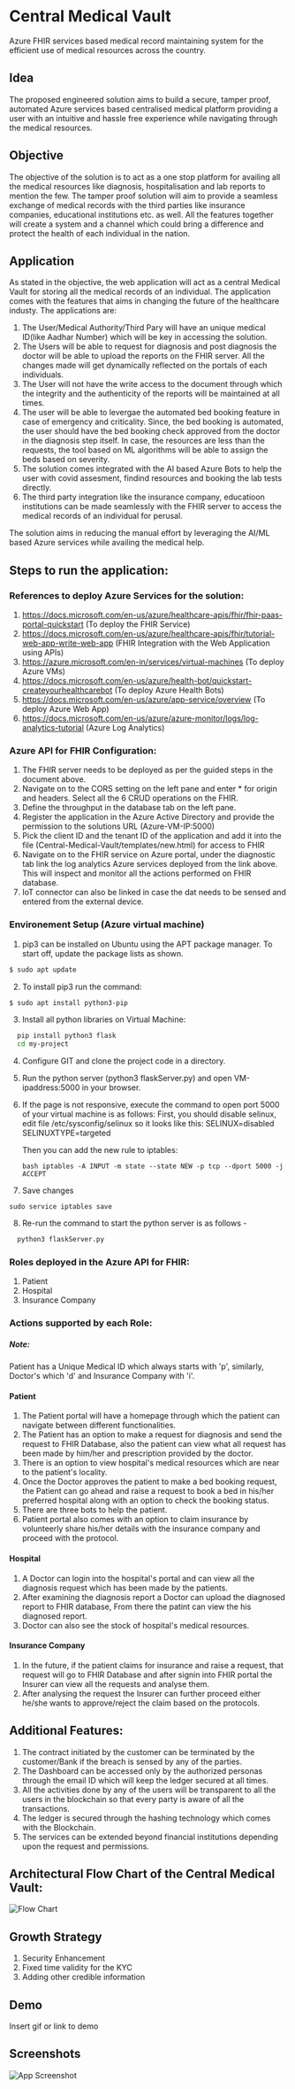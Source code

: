 # Central Medical Vault
Azure FHIR services based medical record maintaining system for the efficient use of medical resources across the country. 

## Idea
The proposed engineered solution aims to build a secure, tamper proof, automated Azure services based centralised medical platform providing a user with an intuitive and hassle free experience while navigating through the medical resources.

## Objective
The objective of the solution is to act as a one stop platform for availing all the medical resources like diagnosis, hospitalisation and lab reports to mention the few. The tamper proof solution will aim to provide a seamless exchange of medical records with the third parties like insurance companies, educational institutions etc. as well. All the features together will create a system and a channel which could bring a difference and protect the health of each individual in the nation. 

## Application
As stated in the objective, the web application will act as a central Medical Vault for storing all the medical records of an individual. The application comes with the features that aims in changing the future of the healthcare industy. The applications are:

1. The User/Medical Authority/Third Pary will have an unique medical ID(like Aadhar Number) which will be key in accessing the solution. 
2. The Users will be able to request for diagnosis and post diagnosis the doctor will be able to upload the reports on the FHIR server. All the changes made will get dynamically reflected on the portals of each individuals.
3. The User will not have the write access to the document through which the integrity and the authenticity of the reports will be maintained at all times. 
4. The user will be able to levergae the automated bed booking feature in case of emergency and criticality. Since, the bed booking is automated, the user should have the bed booking check approved from the doctor in the diagnosis step itself. In case, the resources are less than the requests, the tool based on ML algorithms will be able to assign the beds based on severity.  
5. The solution comes integrated with the AI based Azure Bots to help the user with covid assesment, findind resources and booking the lab tests directly. 
6. The third party integration like the insurance company, educatioon institutions can be made seamlessly with the FHIR server to access the medical records of an individual for perusal. 

The solution aims in reducing the manual effort by leveraging the AI/ML based Azure services while availing the medical help. 

## Steps to run the application:

### References to deploy Azure Services for the solution:
1. https://docs.microsoft.com/en-us/azure/healthcare-apis/fhir/fhir-paas-portal-quickstart (To deploy the FHIR Service)
2. https://docs.microsoft.com/en-us/azure/healthcare-apis/fhir/tutorial-web-app-write-web-app (FHIR Integration with the Web Application using APIs)
3. https://azure.microsoft.com/en-in/services/virtual-machines (To deploy Azure VMs)
4. https://docs.microsoft.com/en-us/azure/health-bot/quickstart-createyourhealthcarebot (To deploy Azure Health Bots)
5. https://docs.microsoft.com/en-us/azure/app-service/overview (To deploy Azure Web App)
6. https://docs.microsoft.com/en-us/azure/azure-monitor/logs/log-analytics-tutorial (Azure Log Analytics)

### Azure API for FHIR Configuration:
1. The FHIR server needs to be deployed as per the guided steps in the document above. 
2. Navigate on to the CORS setting on the left pane and enter * for origin and headers. Select all the 6 CRUD operations on the FHIR. 
3. Define the throughput in the database tab on the left pane.
4. Register the application in the Azure Active Directory and provide the permission to the solutions URL (Azure-VM-IP:5000) 
5. Pick the client ID and the tenant ID of the application and add it into the file (Central-Medical-Vault/templates/new.html) for access to FHIR
6. Navigate on to the FHIR service on Azure portal, under the diagnostic tab link the log analytics Azure services deployed from the link above. This will inspect and monitor all the actions performed on FHIR database. 
7. IoT connector can also be linked in case the dat needs to be sensed and entered from the external device. 

### Environement Setup (Azure virtual machine)

1. pip3 can be installed on Ubuntu using the APT package manager. To start off, update the package lists as shown.
```bash 
$ sudo apt update
```

2. To install pip3 run the command:
```bash 
$ sudo apt install python3-pip
```
3. Install all python libraries on Virtual Machine:
```bash 
  pip install python3 flask
  cd my-project
```
4. Configure GIT and clone the project code in a directory. 
5. Run the python server (python3 flaskServer.py) and open VM-ipaddress:5000 in your browser.
6. If the page is not responsive, execute the command to open port 5000 of your virtual machine is as follows:
    First, you should disable selinux, edit file /etc/sysconfig/selinux so it looks like this: SELINUX=disabled SELINUXTYPE=targeted

    Then you can add the new rule to iptables:

    ```
    bash iptables -A INPUT -m state --state NEW -p tcp --dport 5000 -j ACCEPT
    ```
7. Save changes
```
sudo service iptables save
```

8. Re-run the command to start the python server is as follows - 
```bash 
  python3 flaskServer.py
```
### Roles deployed in the Azure API for FHIR:
1. Patient
2. Hospital
3. Insurance Company

### Actions supported by each Role:
##### Note: 
Patient has a Unique Medical ID which always starts with 'p',
similarly, Doctor's which 'd' and Insurance Company with 'i'.
#### Patient
1. The Patient portal will have a homepage through which the patient can navigate between different functionalities.
2. The Patient has an option to make a request for diagnosis and send the request to FHIR Database, also the patient can view what all request has been made by him/her and prescription provided by the doctor.
3. There is an option to view hospital's medical resources which are near to the patient's locality.
4. Once the Doctor approves the patient to make a bed booking request, the Patient can go ahead and raise a request to book a bed in his/her preferred hospital along with an option to check the booking status.
5. There are three bots to help the patient.
6. Patient portal also comes with an option to claim insurance by volunteerly share his/her details with the insurance company and proceed with the protocol.

#### Hospital
1. A Doctor can login into the hospital's portal and can view all the diagnosis request which has been made by the patients.
2. After examining the diagnosis report a Doctor can upload the diagnosed report to FHIR database, From there the patint can view the his diagnosed report.
3. Doctor can also see the stock of hospital's medical resources.

#### Insurance Company
1. In the future, if the patient  claims for insurance and raise a request, that request will go to FHIR Database and after signin into FHIR portal the Insurer can view all the requests and analyse them.
2. After analysing the request the Insurer can further proceed either he/she wants to approve/reject the claim based on the protocols.

## Additional Features:
1. The contract initiated by the customer can be terminated by the customer/Bank if the breach is sensed by any of the parties.
2. The Dashboard can be accessed only by the authorized personas through the email ID which will keep the ledger secured at all times.
3. All the activities done by any of the users will be transparent to all the users in the blockchain so that every party is aware of all the transactions.
4. The ledger is secured through the hashing technology which comes with the Blockchain. 
5. The services can be extended beyond financial institutions depending upon the request and permissions.

## Architectural Flow Chart of the Central Medical Vault:

![Flow Chart](https://github.com/ChiragSinhal-1/Central-Medical-Vault/blob/master/Azure%20Deployment(images)/Architechture_flow_diagram.png)


## Growth Strategy
1. Security Enhancement 
2. Fixed time validity for the KYC
3. Adding other credible information


  
## Demo

Insert gif or link to demo

  
## Screenshots

![App Screenshot](https://via.placeholder.com/468x300?text=App+Screenshot+Here)

  
